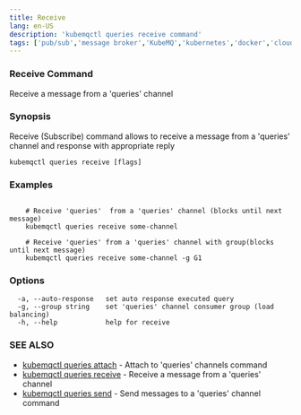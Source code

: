 ```yaml
---
title: Receive
lang: en-US
description: 'kubemqctl queries receive command'
tags: ['pub/sub','message broker','KubeMQ','kubernetes','docker','cloud native','message queue','go']
---
```


### Receive Command

Receive a message from a 'queries' channel

### Synopsis

Receive (Subscribe) command allows to receive a message from a 'queries' channel and response with appropriate reply

```
kubemqctl queries receive [flags]
```

### Examples

```

	# Receive 'queries'  from a 'queries' channel (blocks until next message)
	kubemqctl queries receive some-channel

	# Receive 'queries' from a 'queries' channel with group(blocks until next message)
	kubemqctl queries receive some-channel -g G1

```

### Options

```
  -a, --auto-response   set auto response executed query
  -g, --group string    set 'queries' channel consumer group (load balancing)
  -h, --help            help for receive
```

### SEE ALSO

* [kubemqctl queries attach](kubemqctl_queries_attach.md)	 - Attach to 'queries' channels command
* [kubemqctl queries receive](kubemqctl_queries_receive.md)	 - Receive a message from a 'queries' channel
* [kubemqctl queries send](kubemqctl_queries_send.md)	 - Send messages to a 'queries' channel command
